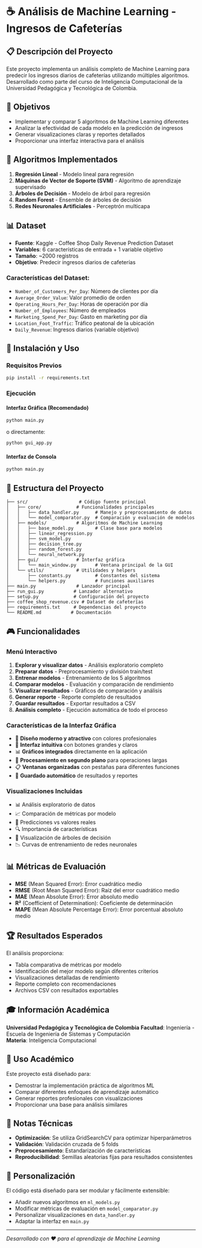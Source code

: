 # ☕ Análisis de Machine Learning - Ingresos de Cafeterías

## 📋 Descripción del Proyecto

Este proyecto implementa un análisis completo de Machine Learning para predecir los ingresos diarios de cafeterías utilizando múltiples algoritmos. Desarrollado como parte del curso de Inteligencia Computacional de la Universidad Pedagógica y Tecnológica de Colombia.

## 🎯 Objetivos

- Implementar y comparar 5 algoritmos de Machine Learning diferentes
- Analizar la efectividad de cada modelo en la predicción de ingresos
- Generar visualizaciones claras y reportes detallados
- Proporcionar una interfaz interactiva para el análisis

## 🤖 Algoritmos Implementados

1. **Regresión Lineal** - Modelo lineal para regresión
2. **Máquinas de Vector de Soporte (SVM)** - Algoritmo de aprendizaje supervisado
3. **Árboles de Decisión** - Modelo de árbol para regresión
4. **Random Forest** - Ensemble de árboles de decisión
5. **Redes Neuronales Artificiales** - Perceptrón multicapa

## 📊 Dataset

- **Fuente**: Kaggle - Coffee Shop Daily Revenue Prediction Dataset
- **Variables**: 6 características de entrada + 1 variable objetivo
- **Tamaño**: ~2000 registros
- **Objetivo**: Predecir ingresos diarios de cafeterías

### Características del Dataset:
- `Number_of_Customers_Per_Day`: Número de clientes por día
- `Average_Order_Value`: Valor promedio de orden
- `Operating_Hours_Per_Day`: Horas de operación por día
- `Number_of_Employees`: Número de empleados
- `Marketing_Spend_Per_Day`: Gasto en marketing por día
- `Location_Foot_Traffic`: Tráfico peatonal de la ubicación
- `Daily_Revenue`: Ingresos diarios (variable objetivo)

## 🚀 Instalación y Uso

### Requisitos Previos
```bash
pip install -r requirements.txt
```

### Ejecución

#### Interfaz Gráfica (Recomendado)
```bash
python main.py
```
o directamente:
```bash
python gui_app.py
```

#### Interfaz de Consola
```bash
python main.py
```

## 📁 Estructura del Proyecto

```
├── src/                   # Código fuente principal
│   ├── core/             # Funcionalidades principales
│   │   ├── data_handler.py      # Manejo y preprocesamiento de datos
│   │   └── model_comparator.py  # Comparación y evaluación de modelos
│   ├── models/           # Algoritmos de Machine Learning
│   │   ├── base_model.py        # Clase base para modelos
│   │   ├── linear_regression.py
│   │   ├── svm_model.py
│   │   ├── decision_tree.py
│   │   ├── random_forest.py
│   │   └── neural_network.py
│   ├── gui/              # Interfaz gráfica
│   │   └── main_window.py       # Ventana principal de la GUI
│   └── utils/            # Utilidades y helpers
│       ├── constants.py         # Constantes del sistema
│       └── helpers.py           # Funciones auxiliares
├── main.py               # Lanzador principal
├── run_gui.py           # Lanzador alternativo
├── setup.py             # Configuración del proyecto
├── coffee_shop_revenue.csv # Dataset de cafeterías
├── requirements.txt     # Dependencias del proyecto
└── README.md           # Documentación
```

## 🎮 Funcionalidades

### Menú Interactivo
1. **Explorar y visualizar datos** - Análisis exploratorio completo
2. **Preparar datos** - Preprocesamiento y división train/test
3. **Entrenar modelos** - Entrenamiento de los 5 algoritmos
4. **Comparar modelos** - Evaluación y comparación de rendimiento
5. **Visualizar resultados** - Gráficos de comparación y análisis
6. **Generar reporte** - Reporte completo de resultados
7. **Guardar resultados** - Exportar resultados a CSV
8. **Análisis completo** - Ejecución automática de todo el proceso

### Características de la Interfaz Gráfica
- 🎨 **Diseño moderno y atractivo** con colores profesionales
- 📱 **Interfaz intuitiva** con botones grandes y claros
- 📊 **Gráficos integrados** directamente en la aplicación
- 🔄 **Procesamiento en segundo plano** para operaciones largas
- 📋 **Ventanas organizadas** con pestañas para diferentes funciones
- 💾 **Guardado automático** de resultados y reportes

### Visualizaciones Incluidas
- 📊 Análisis exploratorio de datos
- 📈 Comparación de métricas por modelo
- 🎯 Predicciones vs valores reales
- 🔍 Importancia de características
- 🌳 Visualización de árboles de decisión
- 📉 Curvas de entrenamiento de redes neuronales

## 📊 Métricas de Evaluación

- **MSE** (Mean Squared Error): Error cuadrático medio
- **RMSE** (Root Mean Squared Error): Raíz del error cuadrático medio
- **MAE** (Mean Absolute Error): Error absoluto medio
- **R²** (Coefficient of Determination): Coeficiente de determinación
- **MAPE** (Mean Absolute Percentage Error): Error porcentual absoluto medio

## 🏆 Resultados Esperados

El análisis proporciona:
- Tabla comparativa de métricas por modelo
- Identificación del mejor modelo según diferentes criterios
- Visualizaciones detalladas de rendimiento
- Reporte completo con recomendaciones
- Archivos CSV con resultados exportables

## 🎓 Información Académica

**Universidad Pedagógica y Tecnológica de Colombia**
**Facultad**: Ingeniería - Escuela de Ingeniería de Sistemas y Computación  
**Materia**: Inteligencia Computacional  

## 👥 Uso Académico

Este proyecto está diseñado para:
- Demostrar la implementación práctica de algoritmos ML
- Comparar diferentes enfoques de aprendizaje automático
- Generar reportes profesionales con visualizaciones
- Proporcionar una base para análisis similares

## 📝 Notas Técnicas

- **Optimización**: Se utiliza GridSearchCV para optimizar hiperparámetros
- **Validación**: Validación cruzada de 5 folds
- **Preprocesamiento**: Estandarización de características
- **Reproducibilidad**: Semillas aleatorias fijas para resultados consistentes

## 🔧 Personalización

El código está diseñado para ser modular y fácilmente extensible:
- Añadir nuevos algoritmos en `ml_models.py`
- Modificar métricas de evaluación en `model_comparator.py`
- Personalizar visualizaciones en `data_handler.py`
- Adaptar la interfaz en `main.py`

---

*Desarrollado con ❤️ para el aprendizaje de Machine Learning*
